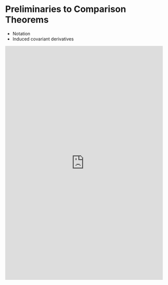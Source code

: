 # Preliminaries to Comparison Theorems

- Notation
- Induced covariant derivatives

<embed src="https://shx-haah.github.io/notes/comparison_thm/Proj6.pdf" type="application/pdf" width="100%" height="750px"/>
